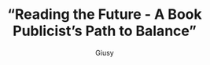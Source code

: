 ---
title: “Reading the Future - A Book Publicist’s Path to Balance”
pubDate: 03/24/2025 07:00
author: "Giusy"
tags:
  - Publicist
  - PR
imgUrl: '../../assets/blog/tayla.jpeg'
description: 'Meet Tayla, an Associate Publicist who turned her dream into reality—moving to NYC with no job or money and breaking into the world of children’s book Publicity! If you’ve ever dreamed of working in publishing or want insight into the Publicity world, this episode is a must-listen!'
podcastLink: 'https://creators.spotify.com/pod/show/byewanxiety/episodes/Reading-the-Future-A-Book-Publicists-Path-to-Balance-e30ip1g'
youTubeLink: "https://youtu.be/M7SuLjpXh3o"
---